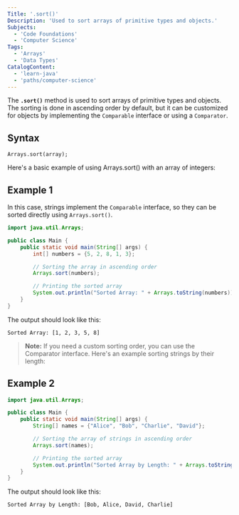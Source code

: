 ```yaml
---
Title: '.sort()'
Description: 'Used to sort arrays of primitive types and objects.'
Subjects:
  - 'Code Foundations'
  - 'Computer Science'
Tags:
  - 'Arrays'
  - 'Data Types'
CatalogContent:
  - 'learn-java'
  - 'paths/computer-science'
---
```


The **`.sort()`** method is used to sort arrays of primitive types and objects. The sorting is done in ascending order by default, but it can be customized for objects by implementing the `Comparable` interface or using a `Comparator`.

## Syntax

```pseudo
Arrays.sort(array);
```

Here's a basic example of using Arrays.sort() with an array of integers:

## Example 1

In this case, strings implement the `Comparable` interface, so they can be sorted directly using `Arrays.sort()`.

```java
import java.util.Arrays;

public class Main {
    public static void main(String[] args) {
        int[] numbers = {5, 2, 8, 1, 3};

        // Sorting the array in ascending order
        Arrays.sort(numbers);

        // Printing the sorted array
        System.out.println("Sorted Array: " + Arrays.toString(numbers));
    }
}
```

The output should look like this:

```shell
Sorted Array: [1, 2, 3, 5, 8]
```

> **Note:** If you need a custom sorting order, you can use the Comparator interface. Here's an example sorting strings by their length:

## Example 2


```java
import java.util.Arrays;

public class Main {
    public static void main(String[] args) {
        String[] names = {"Alice", "Bob", "Charlie", "David"};

        // Sorting the array of strings in ascending order
        Arrays.sort(names);

        // Printing the sorted array
        System.out.println("Sorted Array by Length: " + Arrays.toString(names));
    }
}
```

The output should look like this:

```shell
Sorted Array by Length: [Bob, Alice, David, Charlie]
```
